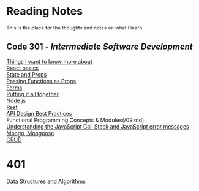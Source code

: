 # Reading Notes
<span style="font-size:0.8rem">This is the place for the thoughts and notes on what I learn</span>
## Code **301** - _Intermediate Software Development_
[Things I want to know more about](/know.md)<br>
[React basics](/01.md) <br>
[State and Props](/02.md)<br>
[Passing Functions as Props](/03.md)<br>
[Forms](/04.md)<br>
[Putting it all together](/05.md)<br>
[Node.js](/06.md)<br>
[Rest](/07.md)<br>
[API Design Best Practices](/08.md)<br>
Functional Programming Concepts  & Modules(/09.md)<br>
[Understanding the JavaScript Call Stack and JavaScript error messages](/10.md)<br>
[Mongo, Mongoose](/11.md)<br>
[CRUD](/12.md)<br>

# 401
[Data Structures and Algorithms](/401.1.md)

